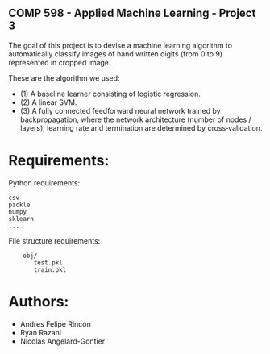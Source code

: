 ## COMP 598 - Applied Machine Learning - Project 3

The	goal of this project is to devise a	machine learning algorithm to automatically classify images of hand written digits (from 0 to 9) represented in cropped image.

These are the algorithm we used:
 - (1) A baseline learner consisting of logistic regression.
 - (2) A linear SVM.
 - (3) A fully connected feedforward neural network trained by backpropagation, where the network architecture (number of nodes / layers), learning rate and termination are determined by cross‐validation.


# Requirements:

Python requirements:

	csv
	pickle
	numpy
	sklearn
	...


File structure requirements:
```
	obj/
	   test.pkl
	   train.pkl
```

# Authors:
 - Andres Felipe Rincón
 - Ryan Razani
 - Nicolas Angelard-Gontier

